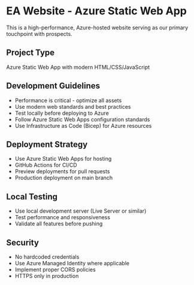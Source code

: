 # EA Website - Azure Static Web App

This is a high-performance, Azure-hosted website serving as our primary touchpoint with prospects.

## Project Type
Azure Static Web App with modern HTML/CSS/JavaScript

## Development Guidelines
- Performance is critical - optimize all assets
- Use modern web standards and best practices
- Test locally before deploying to Azure
- Follow Azure Static Web Apps configuration standards
- Use Infrastructure as Code (Bicep) for Azure resources

## Deployment Strategy
- Use Azure Static Web Apps for hosting
- GitHub Actions for CI/CD
- Preview deployments for pull requests
- Production deployment on main branch

## Local Testing
- Use local development server (Live Server or similar)
- Test performance and responsiveness
- Validate all features before pushing

## Security
- No hardcoded credentials
- Use Azure Managed Identity where applicable
- Implement proper CORS policies
- HTTPS only in production
